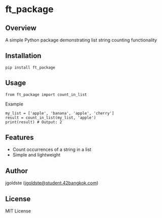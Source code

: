 # ft_package

## Overview
A simple Python package demonstrating list string counting functionality

## Installation
```
pip install ft_package
```

## Usage
```
from ft_package import count_in_list
```
Example
```
my_list = ['apple', 'banana', 'apple', 'cherry']
result = count_in_list(my_list, 'apple')
print(result) # Output: 2
```

## Features
- Count occurrences of a string in a list
- Simple and lightweight

## Author
jgoldste (jgoldste@student.42bangkok.com)

## License
MIT License
